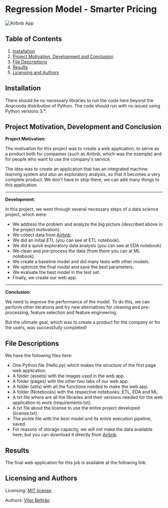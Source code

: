 # Regression Model - Smarter Pricing

![Airbnb App]()

## Table of Contents

1. [Installation](#installation)
2. [Project Motivation, Development and Conclusion](#motivation)
3. [File Descriptions](#files)
4. [Results](#results)
5. [Licensing and Authors](#licensingandauthors)

## Installation <a name="installation"></a>

There should be no necessary libraries to run the code here beyond the Anaconda distribution of Python. 
The code should run with no issues using Python versions 3.*.

## Project Motivation, Development and Conclusion<a name="motivation"></a>

**Project Motivation:**

The motivation for this project was to create a web application, to serve as a product both for companies 
(such as Airbnb, which was the example) and for people who want to use the company's service.

The idea was to create an application that has an integrated machine learning system and also an exploratory analysis, 
so that it becomes a very complete product. We don't have to stop there, we can add many things to this application.

***

**Development:**

In this project, we went through several necessary steps of a data science project, which were:

* We address the problem and analyze the big picture (described above in the project motivation).
* We collect data from [Airbnb](http://insideairbnb.com/get-the-data/).
* We did an initial ETL (you can see at ETL notebook).
* We did a quick exploratory data analysis (you can see at EDA notebook)
* We clean and pre-process the data (from there you can at ML notebook).
* We create a baseline model and did many tests with other models.
* We optimize the final model and save the best parameters.
* We evaluate the best model in the test set.
* Finally, we create our web app.

***

**Conclusion:**

We need to improve the performance of the model. To do this, we can perform other iterations and try new 
alternatives for cleaning and pre-processing, feature selection and feature engineering.

But the ultimate goal, which was to create a product for the company or for the users, was successfully completed!

## File Descriptions <a name="files"></a>

We have the following files here:

* One Python file (Hello.py) which makes the structure of the first page web application. 
* A folder (assets) with the images used in the web app.
* A folder (pages) with the other two tabs of our web app.
* A folder (utils) with all the functions needed to make the web app.
* A folder (Notebooks) with the respective notebooks: ETL, EDA and ML.
* A txt file where are all the libraries and their versions needed for the web application to work (requirements.txt).
* A txt file about the license to use the entire project developed (license.txt).
* The pickle file with the best model and its entire execution pipeline, saved.
* For reasons of storage capacity, we will not make the data available here, but you can download it directly from [Airbnb](http://insideairbnb.com/get-the-data/).

## Results<a name="results"></a>

The final web application for this job is available at the following link: 

## Licensing and Authors <a name="licensingandauthors"></a>

Licensing: [MIT license](https://github.com/vitorbeltrao/Image-Classifier/blob/main/license.txt)

Authors: [Vitor Beltrão](https://www.linkedin.com/in/v%C3%ADtor-beltr%C3%A3o-56a912178/)
